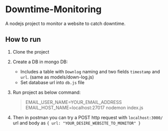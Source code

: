 # Downtime-Monitoring

A nodejs project to monitor a website to catch downtime.

## How to run

1. Clone the project

2. Create a DB in mongo DB:
   - Includes a table with `Downlog` naming and two fields `timestamp` and `url`. (same as models/down-log.js)
   - Set database url into `db.js` file

3. Run project as below command:
    > EMAIL_USER_NAME=YOUR_EMAIL_ADDRESS EMAIL_HOST_NAME=localhost:27017  nodemon index.js

4. Then in postman you can try a POST http request with `localhost:3000/` url and body as `{ url: "YOUR_DESIRE_WEBSITE_TO_MONITOR" }`
